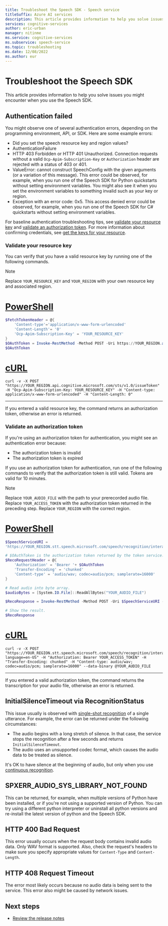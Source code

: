 ```yaml
---
title: Troubleshoot the Speech SDK - Speech service
titleSuffix: Azure AI services
description: This article provides information to help you solve issues you might encounter when you use the Speech SDK.
services: cognitive-services
author: eric-urban
manager: nitinme
ms.service: cognitive-services
ms.subservice: speech-service
ms.topic: troubleshooting
ms.date: 12/08/2022
ms.author: eur
---
```


# Troubleshoot the Speech SDK

This article provides information to help you solve issues you might encounter when you use the Speech SDK.

## Authentication failed

You might observe one of several authentication errors, depending on the programming environment, API, or SDK. Here are some example errors:
- Did you set the speech resource key and region values? 
- AuthenticationFailure
- HTTP 403 Forbidden or HTTP 401 Unauthorized. Connection requests without a valid `Ocp-Apim-Subscription-Key` or `Authorization` header are rejected with a status of 403 or 401.
- ValueError: cannot construct SpeechConfig with the given arguments (or a variation of this message). This error could be observed, for example, when you run one of the Speech SDK for Python quickstarts without setting environment variables. You might also see it when you set the environment variables to something invalid such as your key or region. 
- Exception with an error code: 0x5. This access denied error could be observed, for example, when you run one of the Speech SDK for C# quickstarts without setting environment variables.

For baseline authentication troubleshooting tips, see [validate your resource key](#validate-your-resource-key) and [validate an authorization token](#validate-an-authorization-token). For more information about confirming credentials, see [get the keys for your resource](../cognitive-services-apis-create-account.md?tabs=speech#get-the-keys-for-your-resource).

### Validate your resource key

You can verify that you have a valid resource key by running one of the following commands.

> [!NOTE]
> Replace `YOUR_RESOURCE_KEY` and `YOUR_REGION` with your own resource key and associated region.

# [PowerShell](#tab/powershell)

```powershell
$FetchTokenHeader = @{
    'Content-type'='application/x-www-form-urlencoded'
    'Content-Length'= '0'
    'Ocp-Apim-Subscription-Key' = 'YOUR_RESOURCE_KEY'
}
$OAuthToken = Invoke-RestMethod -Method POST -Uri https://YOUR_REGION.api.cognitive.microsoft.com/sts/v1.0/issueToken -Headers $FetchTokenHeader
$OAuthToken
```

# [cURL](#tab/curl)

```
curl -v -X POST "https://YOUR_REGION.api.cognitive.microsoft.com/sts/v1.0/issueToken" -H "Ocp-Apim-Subscription-Key: YOUR_RESOURCE_KEY" -H "Content-type: application/x-www-form-urlencoded" -H "Content-Length: 0"
```

---

If you entered a valid resource key, the command returns an authorization token, otherwise an error is returned.

### Validate an authorization token

If you're using an authorization token for authentication, you might see an authentication error because:
- The authorization token is invalid
- The authorization token is expired

If you use an authorization token for authentication, run one of the following commands to verify that the authorization token is still valid. Tokens are valid for 10 minutes.

> [!NOTE]
> Replace `YOUR_AUDIO_FILE` with the path to your prerecorded audio file. Replace `YOUR_ACCESS_TOKEN` with the authorization token returned in the preceding step. Replace `YOUR_REGION` with the correct region.

# [PowerShell](#tab/powershell)

```powershell
$SpeechServiceURI =
'https://YOUR_REGION.stt.speech.microsoft.com/speech/recognition/interactive/cognitiveservices/v1?language=en-US'

# $OAuthToken is the authorization token returned by the token service.
$RecoRequestHeader = @{
    'Authorization' = 'Bearer '+ $OAuthToken
    'Transfer-Encoding' = 'chunked'
    'Content-type' = 'audio/wav; codec=audio/pcm; samplerate=16000'
}

# Read audio into byte array.
$audioBytes = [System.IO.File]::ReadAllBytes("YOUR_AUDIO_FILE")

$RecoResponse = Invoke-RestMethod -Method POST -Uri $SpeechServiceURI -Headers $RecoRequestHeader -Body $audioBytes

# Show the result.
$RecoResponse
```

# [cURL](#tab/curl)

```
curl -v -X POST "https://YOUR_REGION.stt.speech.microsoft.com/speech/recognition/interactive/cognitiveservices/v1?language=en-US" -H "Authorization: Bearer YOUR_ACCESS_TOKEN" -H "Transfer-Encoding: chunked" -H "Content-type: audio/wav; codec=audio/pcm; samplerate=16000" --data-binary @YOUR_AUDIO_FILE
```

---

If you entered a valid authorization token, the command returns the transcription for your audio file, otherwise an error is returned.


## InitialSilenceTimeout via RecognitionStatus

This issue usually is observed with [single-shot recognition](./how-to-recognize-speech.md#single-shot-recognition) of a single utterance. For example, the error can be returned under the following circumstances:

* The audio begins with a long stretch of silence. In that case, the service stops the recognition after a few seconds and returns `InitialSilenceTimeout`.
* The audio uses an unsupported codec format, which causes the audio data to be treated as silence.

It's OK to have silence at the beginning of audio, but only when you use [continuous recognition](./how-to-recognize-speech.md#continuous-recognition).

## SPXERR_AUDIO_SYS_LIBRARY_NOT_FOUND

This can be returned, for example, when multiple versions of Python have been installed, or if you're not using a supported version of Python. You can try using a different python interpreter or uninstall all python versions and re-install the latest version of python and the Speech SDK.

## HTTP 400 Bad Request

This error usually occurs when the request body contains invalid audio data. Only WAV format is supported. Also, check the request's headers to make sure you specify appropriate values for `Content-Type` and `Content-Length`.

## HTTP 408 Request Timeout

The error most likely occurs because no audio data is being sent to the service. This error also might be caused by network issues.

## Next steps

* [Review the release notes](releasenotes.md)
